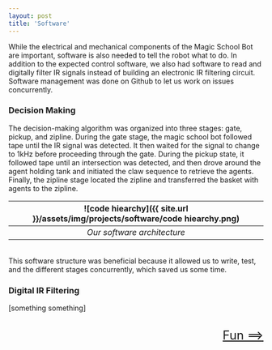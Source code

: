 ```yaml
---
layout: post
title: 'Software'
---
```


While the electrical and mechanical components of the Magic School Bot are important, software is also needed to tell the robot what to do. In addition to the expected control software, we also had software to read and digitally filter IR signals instead of building an electronic IR filtering circuit. Software management was done on Github to let us work on issues concurrently.

### Decision Making

The decision-making algorithm was organized into three stages: gate, pickup, and zipline. During the gate stage, the magic school bot followed tape until the IR signal was detected. It then waited for the signal to change to 1kHz before proceeding through the gate. During the pickup state, it followed tape until an intersection was detected, and then drove around the agent holding tank and initiated the claw sequence to retrieve the agents. Finally, the zipline stage located the zipline and transferred the basket with agents to the zipline.

|![code hiearchy]({{ site.url }}/assets/img/projects/software/code hiearchy.png)|
|:---:|
|*Our software architecture*|

<br>
This software structure was beneficial because it allowed us to write, test, and the different stages concurrently, which saved us some time.

### Digital IR Filtering

[something something]

<br>
<div style="text-align: right"> <font size="+2"><a href="https://walkervilleelementary.github.io/fun.html">Fun ==></a> </font></div>
